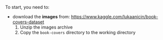 To start, you need to:
* download the **images** from: https://www.kaggle.com/lukaanicin/book-covers-dataset
    1. Unzip the images archive
    2. Copy the `book-covers` directory to the working directory
<!-- * download the **weights file** from: https://www.dropbox.com/s/r2ingd0l3zt8hxs/frozen_east_text_detection.tar.gz?dl=1
    1. Once the file has been downloaded (~85 MB), unzip it using `tar -xvzf frozen_east_text_detection.tar.gz`
    2. After unzipping, copy the `frozen_east_text_detection.pb` model file to the working directory -->